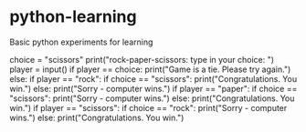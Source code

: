 # python-learning
Basic python experiments for learning 

choice = "scissors"
print("rock-paper-scissors: type in your choice:   ")
player = input()
if player == choice:
    print("Game is a tie. Please try again.")
else:
    if player == "rock":
        if choice == "scissors":
            print("Congratulations. You win.")
        else:
            print("Sorry - computer wins.")
    if player == "paper":
        if choice == "scissors":
            print("Sorry - computer wins.")
        else:
            print("Congratulations. You win.")
    if player == "scissors":
        if choice == "rock":
            print("Sorry - computer wins.")
        else:
            print("Congratulations. You win.")

